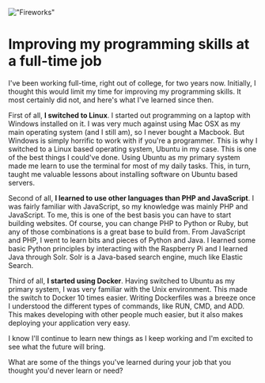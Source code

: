 !["Fireworks"](/images/articles/1_5U2TFnE_wepgDzToah--Xg.jpeg)

# Improving my programming skills at a full-time job

I've been working full-time, right out of college, for two years now. Initially, I thought this would limit my time for improving my programming skills. It most certainly did not, and here's what I've learned since then.

First of all, **I switched to Linux**. I started out programming on a laptop with Windows installed on it. I was very much against using Mac OSX as my main operating system (and I still am), so I never bought a Macbook. But Windows is simply horrific to work with if you're a programmer. This is why I switched to a Linux based operating system, Ubuntu in my case. This is one of the best things I could've done. Using Ubuntu as my primary system made me learn to use the terminal for most of my daily tasks. This, in turn, taught me valuable lessons about installing software on Ubuntu based servers.

Second of all, **I learned to use other languages than PHP and JavaScript**. I was fairly familiar with JavaScript, so my knowledge was mainly PHP and JavaScript. To me, this is one of the best basis you can have to start building websites. Of course, you can change PHP to Python or Ruby, but any of those combinations is a great base to build from. From JavaScript and PHP, I went to learn bits and pieces of Python and Java. I learned some basic Python principles by interacting with the Raspberry Pi and I learned Java through Solr. Solr is a Java-based search engine, much like Elastic Search.

Third of all, **I started using Docker**. Having switched to Ubuntu as my primary system, I was very familiar with the Unix environment. This made the switch to Docker 10 times easier. Writing Dockerfiles was a breeze once I understood the different types of commands, like RUN, CMD, and ADD. This makes developing with other people much easier, but it also makes deploying your application very easy.

I know I'll continue to learn new things as I keep working and I'm excited to see what the future will bring.

What are some of the things you've learned during your job that you thought you'd never learn or need?

